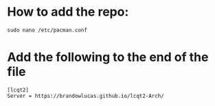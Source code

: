 # How to add the repo:

```
sudo nano /etc/pacman.conf
```

# Add the following to the end of the file

```
[lcqt2]
Server = https://brandowlucas.github.io/lcqt2-Arch/
```
